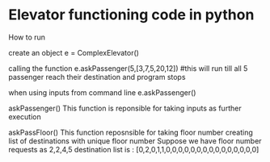 # Elevator functioning code in python

How to run

create an object
e = ComplexElevator()

calling the function 
e.askPassenger(5,[3,7,5,20,12]) #this will run till all 5 passenger reach their destination and program stops

when using inputs from command line 
e.askPassenger()

askPassenger()
This function is reponsible for taking inputs as further execution

askPassFloor()
This function reposnsible for taking floor number creating list of destinations with unique floor number 
Suppose we have floor number requests as 2,2,4,5
destination list is :
[0,2,0,1,1,0,0,0,0,0,0,0,0,0,0,0,0,0,0,0]



